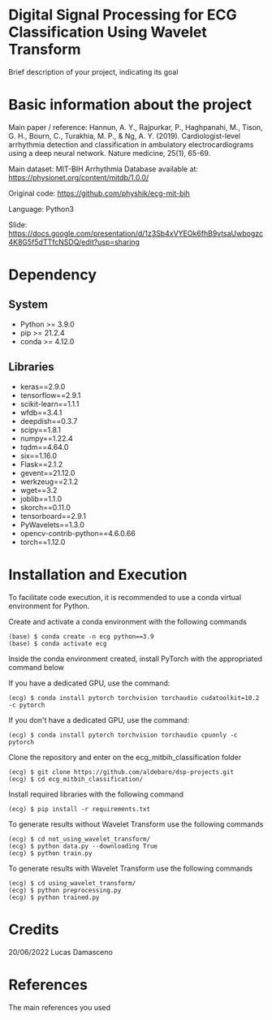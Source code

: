 # Digital Signal Processing for ECG Classification Using Wavelet Transform

Brief description of your project, indicating its goal

# Basic information about the project

Main paper / reference: Hannun, A. Y., Rajpurkar, P., Haghpanahi, M., Tison, G. H., Bourn, C., Turakhia, M. P., & Ng, A. Y. (2019). Cardiologist-level arrhythmia detection and classification in ambulatory electrocardiograms using a deep neural network. Nature medicine, 25(1), 65-69.

Main dataset: MIT-BIH Arrhythmia Database available at: https://physionet.org/content/mitdb/1.0.0/

Original code: https://github.com/physhik/ecg-mit-bih

Language: Python3

Slide: https://docs.google.com/presentation/d/1z3Sb4xVYEOk6fhB9vtsaUwbogzc4K8G5f5dTTfcNSDQ/edit?usp=sharing

# Dependency

## System

* Python >= 3.9.0
* pip >= 21.2.4
* conda >= 4.12.0

## Libraries
* keras==2.9.0
* tensorflow==2.9.1
* scikit-learn==1.1.1
* wfdb==3.4.1
* deepdish==0.3.7
* scipy==1.8.1
* numpy==1.22.4
* tqdm==4.64.0
* six==1.16.0
* Flask==2.1.2
* gevent==21.12.0
* werkzeug==2.1.2
* wget==3.2
* joblib==1.1.0
* skorch==0.11.0
* tensorboard==2.9.1
* PyWavelets==1.3.0
* opencv-contrib-python==4.6.0.66
* torch==1.12.0

# Installation and Execution

To facilitate code execution, it is recommended to use a conda virtual environment for Python.

Create and activate a conda environment with the following commands
```
(base) $ conda create -n ecg python==3.9
(base) $ conda activate ecg
```

Inside the conda environment created, install PyTorch with the appropriated command below

If you have a dedicated GPU, use the command:
```
(ecg) $ conda install pytorch torchvision torchaudio cudatoolkit=10.2 -c pytorch
```

If you don't have a dedicated GPU, use the command:
```
(ecg) $ conda install pytorch torchvision torchaudio cpuonly -c pytorch
```

Clone the repository and enter on the ecg_mitbih_classification folder
```
(ecg) $ git clone https://github.com/aldebaro/dsp-projects.git
(ecg) $ cd ecg_mitbih_classification/
```

Install required libraries with the following command
```
(ecg) $ pip install -r requirements.txt
```

To generate results without Wavelet Transform use the following commands
```
(ecg) $ cd not_using_wavelet_transform/
(ecg) $ python data.py --downloading True
(ecg) $ python train.py
```

To generate results with Wavelet Transform use the following commands
```
(ecg) $ cd using_wavelet_transform/
(ecg) $ python preprocessing.py
(ecg) $ python trained.py
```

# Credits

20/06/2022 Lucas Damasceno

# References

The main references you used
